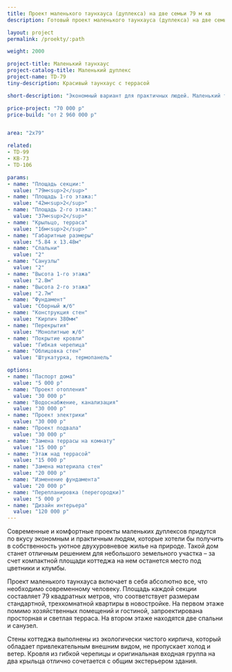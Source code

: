 ```yaml
---
title: Проект маленького таунхауса (дуплекса) на две семьи 79 м кв
description: Готовый проект маленького таунхауса (дуплекса) на две семьи, из кирпича, газобетона или пеноблока. Площадь секции&#58; 79 м.кв.

layout: project
permalink: /proekty/:path

weight: 2000

project-title: Маленький таунхаус
project-catalog-title: Маленький дуплекс
project-name: TD-79
tiny-description: Красивый таунхаус с террасой

short-description: "Экономный вариант для практичных людей. Маленький таунхаус подойдет, если вы приобрели узкий и невместительный участок. Проектом предусмотрено все только самое необходимое. А в теплое время крытая терраса послужит вам прекрасным местом для досуга на природе. За счет нее увеличивается пространство – зона отдыха выносится за пределы дома. Комфортное жилье для тех, кто ценит свое время и ресурсы."

price-project: "70 000 р"
price-build: "от 2 960 000 р"


area: "2x79"

related:
- TD-99
- KB-73
- TD-106

params:
- name: "Площадь секции:"
  value: "79м<sup>2</sup>"
- name: "Площадь 1-го этажа:"
  value: "42м<sup>2</sup>"
- name: "Площадь 2-го этажа:"
  value: "37м<sup>2</sup>"
- name: "Крыльцо, терраса"
  value: "16м<sup>2</sup>"
- name: "Габаритные размеры"
  value: "5.84 x 13.48м"
- name: "Спальни"
  value: "2"
- name: "Санузлы"
  value: "2"
- name: "Высота 1-го этажа"
  value: "2.8м"
- name: "Высота 2-го этажа"
  value: "2.7м"
- name: "Фундамент"
  value: "Сборный ж/б"
- name: "Конструкция стен"
  value: "Кирпич 380мм"
- name: "Перекрытия"
  value: "Монолитные ж/б"
- name: "Покрытие кровли"
  value: "Гибкая черепица"
- name: "Облицовка стен"
  value: "Штукатурка, термопанель"

options:
- name: "Паспорт дома"
  value: "5 000 р"
- name: "Проект отопления"
  value: "30 000 р"
- name: "Водоснабжение, канализация"
  value: "30 000 р"
- name: "Проект электрики"
  value: "30 000 р"
- name: "Проект подвала"
  value: "30 000 р"
- name: "Замена террасы на комнату"
  value: "15 000 р"
- name: "Этаж над террасой"
  value: "15 000 р"
- name: "Замена материала стен"
  value: "20 000 р"
- name: "Изменение фундамента"
  value: "20 000 р"
- name: "Перепланировка (перегородки)"
  value: "5 000 р"
- name: "Дизайн интерьера"
  value: "120 000 р"
---
```

Современные и комфортные проекты маленьких дуплексов придутся по вкусу экономным и практичным людям, которые хотели бы получить в собственность уютное двухуровневое жилье на природе. Такой дом станет отличным решением для небольшого земельного участка – за счет компактной площади коттеджа на нем останется место под цветники и клумбы.

Проект маленького таунхауса включает в себя абсолютно все, что необходимо современному человеку. Площадь каждой секции составляет 79 квадратных метров, что соответствует размерам стандартной, трехкомнатной квартиры в новостройке. На первом этаже помимо хозяйственных помещений и гостиной, запроектирована просторная и светлая терраса. На втором этаже находятся две спальни и санузел.

Стены коттеджа выполнены из экологически чистого кирпича, который обладает привлекательным внешним видом, не пропускает холод и ветер. Кровля из гибкой черепицы и оригинальная входная группа на два крыльца отлично сочетается с общим экстерьером здания.